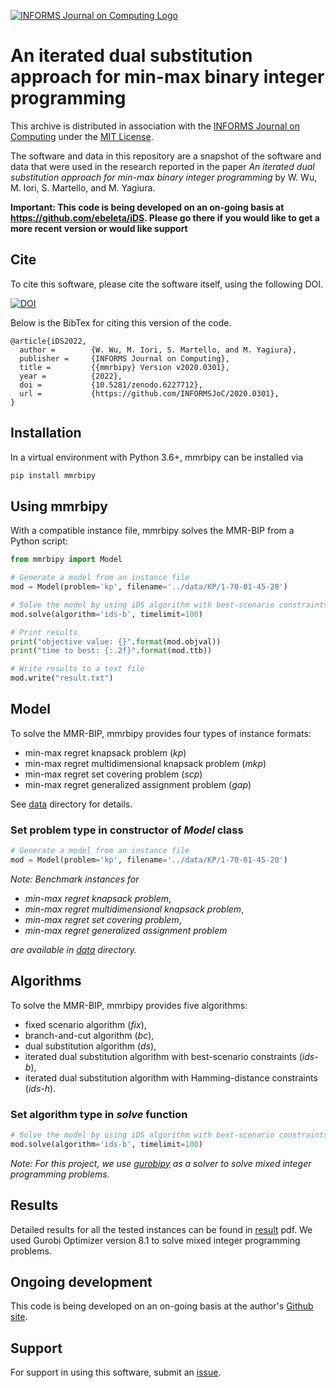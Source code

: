 [![INFORMS Journal on Computing Logo](https://INFORMSJoC.github.io/logos/INFORMS_Journal_on_Computing_Header.jpg)](https://pubsonline.informs.org/journal/ijoc)

# An iterated dual substitution approach for min-max binary integer programming

This archive is distributed in association with the [INFORMS Journal on
Computing](https://pubsonline.informs.org/journal/ijoc) under the [MIT License](LICENSE).

The software and data in this repository are a snapshot of the software and data
that were used in the research reported in the paper _An iterated dual substitution approach for min-max binary integer programming_ by W. Wu, M. Iori, S. Martello, and M. Yagiura. 

**Important: This code is being developed on an on-going basis at 
https://github.com/ebeleta/iDS. Please go there if you would like to
get a more recent version or would like support**

## Cite

To cite this software, please cite the software itself, using the following DOI.

[![DOI](https://zenodo.org/badge/DOI/10.5281/zenodo.6227712.svg)](https://doi.org/10.5281/zenodo.6227712)

Below is the BibTex for citing this version of the code.

```
@article{iDS2022,
  author =        {W. Wu, M. Iori, S. Martello, and M. Yagiura},
  publisher =     {INFORMS Journal on Computing},
  title =         {{mmrbipy} Version v2020.0301},
  year =          {2022},
  doi =           {10.5281/zenodo.6227712},
  url =           {https://github.com/INFORMSJoC/2020.0301},
}  
```

## Installation

In a virtual environment with Python 3.6+, mmrbipy can be installed via

```bash
pip install mmrbipy
```

## Using mmrbipy

With a compatible instance file, mmrbipy solves the MMR-BIP from a Python script:

```python
from mmrbipy import Model

# Generate a model from an instance file
mod = Model(problem='kp', filename='../data/KP/1-70-01-45-20')

# Solve the model by using iDS algorithm with best-scenario constraints
mod.solve(algorithm='ids-b', timelimit=100)

# Print results
print("objective value: {}".format(mod.objval))
print("time to best: {:.2f}".format(mod.ttb))

# Write results to a text file
mod.write("result.txt")
```
## Model
To solve the MMR-BIP, mmrbipy provides four types of instance formats:

- min-max regret knapsack problem (*kp*)
- min-max regret multidimensional knapsack problem (*mkp*)
- min-max regret set covering problem (*scp*)
- min-max regret generalized assignment problem (*gap*)

See [data](data) directory for details.

### Set problem type in constructor of _Model_ class
```python
# Generate a model from an instance file
mod = Model(problem='kp', filename='../data/KP/1-70-01-45-20')
```

_Note: Benchmark instances for_

- _min-max regret knapsack problem_,
- _min-max regret multidimensional knapsack problem_,
- _min-max regret set covering problem_,
- _min-max regret generalized assignment problem_

_are available in [data](data) directory._

## Algorithms

To solve the MMR-BIP, mmrbipy provides five algorithms:
- fixed scenario algorithm (*fix*),
- branch-and-cut algorithm (*bc*),
- dual substitution algorithm (*ds*),
- iterated dual substitution algorithm with best-scenario constraints (*ids-b*),
- iterated dual substitution algorithm with Hamming-distance constraints (*ids-h*).

### Set algorithm type in _solve_ function
```python
# Solve the model by using iDS algorithm with best-scenario constraints
mod.solve(algorithm='ids-b', timelimit=100)
```

_Note: For this project, we use [gurobipy](https://pypi.org/project/gurobipy/) as a solver to solve mixed integer programming problems._

## Results

Detailed results for all the tested instances can be found in [result](results/results.pdf) pdf.
We used Gurobi Optimizer version 8.1 to solve mixed integer programming problems.

## Ongoing development

This code is being developed on an on-going basis at the author's
[Github site](https://github.com/ebeleta/iDS).

## Support

For support in using this software, submit an
[issue](https://github.com/ebeleta/iDS/issues/new).
